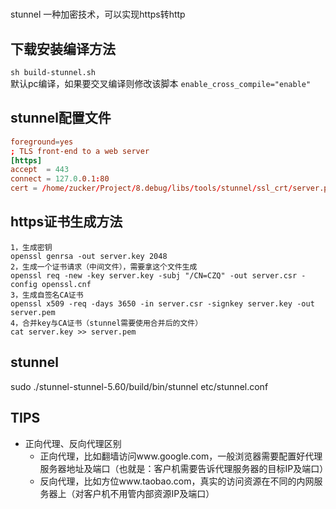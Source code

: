 
#  
stunnel 一种加密技术，可以实现https转http

## 下载安装编译方法
`sh build-stunnel.sh`  
默认pc编译，如果要交叉编译则修改该脚本 
`enable_cross_compile="enable"`  


## stunnel配置文件
``` etc/stunnel.conf
foreground=yes
; TLS front-end to a web server
[https]
accept  = 443
connect = 127.0.0.1:80
cert = /home/zucker/Project/8.debug/libs/tools/stunnel/ssl_crt/server.pem

```

## https证书生成方法
```
1，生成密钥
openssl genrsa -out server.key 2048
2，生成一个证书请求（中间文件），需要拿这个文件生成
openssl req -new -key server.key -subj "/CN=CZQ" -out server.csr -config openssl.cnf
3，生成自签名CA证书
openssl x509 -req -days 3650 -in server.csr -signkey server.key -out server.pem
4，合并key与CA证书（stunnel需要使用合并后的文件）
cat server.key >> server.pem
```

## stunnel
sudo ./stunnel-stunnel-5.60/build/bin/stunnel etc/stunnel.conf  

## TIPS
* 正向代理、反向代理区别
	* 正向代理，比如翻墙访问www.google.com，一般浏览器需要配置好代理服务器地址及端口（也就是：客户机需要告诉代理服务器的目标IP及端口）  
	* 反向代理，比如方位www.taobao.com，真实的访问资源在不同的内网服务器上（对客户机不用管内部资源IP及端口）
	

